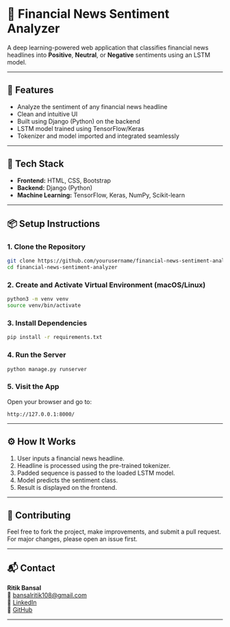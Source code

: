 # 📰 Financial News Sentiment Analyzer

A deep learning-powered web application that classifies financial news headlines into **Positive**, **Neutral**, or **Negative** sentiments using an LSTM model.

---

## 🚀 Features

- Analyze the sentiment of any financial news headline
- Clean and intuitive UI
- Built using Django (Python) on the backend
- LSTM model trained using TensorFlow/Keras
- Tokenizer and model imported and integrated seamlessly

---

## 🧐 Tech Stack

- **Frontend:** HTML, CSS, Bootstrap
- **Backend:** Django (Python)
- **Machine Learning:** TensorFlow, Keras, NumPy, Scikit-learn

---

## 📦 Setup Instructions

### 1. Clone the Repository
```bash
git clone https://github.com/yourusername/financial-news-sentiment-analyzer.git
cd financial-news-sentiment-analyzer
```

### 2. Create and Activate Virtual Environment (macOS/Linux)
```bash
python3 -m venv venv
source venv/bin/activate
```

### 3. Install Dependencies
```bash
pip install -r requirements.txt
```

### 4. Run the Server
```bash
python manage.py runserver
```

### 5. Visit the App
Open your browser and go to:  
```
http://127.0.0.1:8000/
```

---

## ⚙️ How It Works

1. User inputs a financial news headline.
2. Headline is processed using the pre-trained tokenizer.
3. Padded sequence is passed to the loaded LSTM model.
4. Model predicts the sentiment class.
5. Result is displayed on the frontend.

---

## 🤝 Contributing

Feel free to fork the project, make improvements, and submit a pull request.  
For major changes, please open an issue first.

---

## 📬 Contact

**Ritik Bansal**  
📧 bansalritik108@gmail.com  
🔗 [LinkedIn](https://linkedin.com/in/ritikbansal31)  
🔗 [GitHub](https://github.com/RitikBansal31)

---


